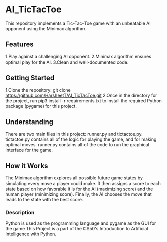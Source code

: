 # AI_TicTacToe
This repository implements a Tic-Tac-Toe game with an unbeatable AI opponent using the Minimax algorithm.

## Features
1.Play against a challenging AI opponent.
2.Minimax algorithm ensures optimal play for the AI.
3.Clean and well-documented code.

## Getting Started
1.Clone the repository: git clone https://github.com/HarsheetT/AI_TicTacToe.git
2.Once in the directory for the project, run pip3 install -r requirements.txt to install the required Python package (pygame) for this project.

## Understanding
There are two main files in this project: runner.py and tictactoe.py. tictactoe.py contains all of the logic for playing the game, and for making optimal moves. runner.py contains all of the code to run the graphical interface for the game. 

## How it Works
The Minimax algorithm explores all possible future game states by simulating every move a player could make. It then assigns a score to each state based on how favorable it is for the AI (maximizing score) and the human player (minimizing score). Finally, the AI chooses the move that leads to the state with the best score.

### Description
Python is used as the programming language and pygame as the GUI for the game
This Project is a part of the CS50's Introduction to Artificial Intelligence with Python.